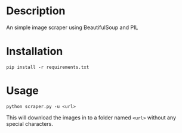 # Description
An simple image scraper using BeautifulSoup and PIL

# Installation
```
pip install -r requirements.txt
```

# Usage
```
python scraper.py -u <url>
```

This will download the images in to a folder named ```<url>``` without any special characters.
